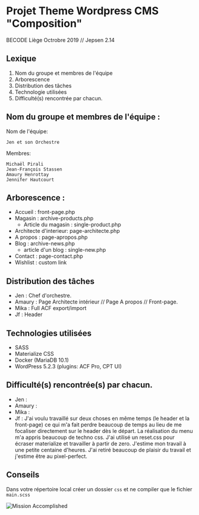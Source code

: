 
# Projet Theme Wordpress CMS  "Composition"
BECODE Liège Octrobre 2019 // Jepsen 2.14


## Lexique
1. Nom du groupe et membres de l'équipe
2. Arborescence
3. Distribution des tâches
4. Technologie utilisées
5. Difficulté(s) rencontrée par chacun.

## Nom du groupe et membres de l'équipe :
Nom de l'équipe:

	Jen et son Orchestre
Membres:

	Michaël Pirali
	Jean-François Stassen
	Amaury Henrottay
	Jennifer Hautcourt
	
## Arborescence :
- Accueil : front-page.php
- Magasin : archive-products.php
	- Article du magasin : single-product.php
- Architecte d'interieur: page-architecte.php
- A propos : page-apropos.php
- Blog : archive-news.php
	- article d'un blog : single-new.php
- Contact : page-contact.php
- Wishlist : custom link

## Distribution des tâches
- Jen : Chef d'orchestre.
- Amaury : Page Architecte intérieur // Page A propos // Front-page.
- Mika : Full ACF export/import
- Jf : Header
## Technologies utilisées
- SASS
- Materialize CSS
- Docker (MariaDB 10.1)
- WordPress 5.2.3 (plugins: ACF Pro, CPT UI)
## Difficulté(s) rencontrée(s) par chacun.
- Jen :
- Amaury : 
- Mika : 
- Jf : J'ai voulu travaillé sur deux choses en même temps (le header et la front-page) ce qui m'a fait perdre beaucoup de temps au lieu de me focaliser directement sur le header dès le départ.
	La réalisation du menu m'a appris beaucoup de techno css. J'ai utilisé un reset.css pour écraser materialize et travailler à partir de zero.  J'estime mon travail à une petite centaine d'heures. J'ai retiré beaucoup de plaisir du travail et j'estime être au pixel-perfect.

## Conseils
Dans votre répertoire local créer un dossier `css` et ne compiler que le fichier `main.scss`

![Mission Accomplished](https://cdn.theatlantic.com/assets/media/img/mt/2018/04/RTRS0M7/lead_720_405.jpg?mod=1533691469)

